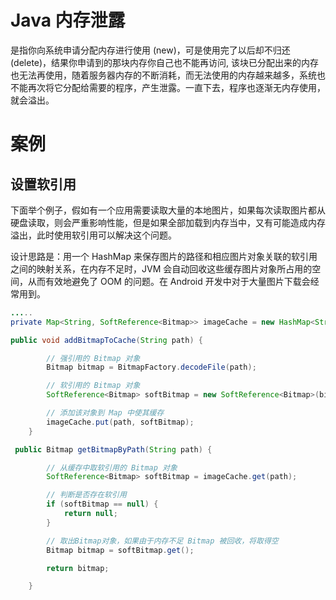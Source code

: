 # Java 内存泄露

是指你向系统申请分配内存进行使用 (new)，可是使用完了以后却不归还 (delete)，结果你申请到的那块内存你自己也不能再访问, 该块已分配出来的内存也无法再使用，随着服务器内存的不断消耗，而无法使用的内存越来越多，系统也不能再次将它分配给需要的程序，产生泄露。一直下去，程序也逐渐无内存使用，就会溢出。

# 案例

## 设置软引用

下面举个例子，假如有一个应用需要读取大量的本地图片，如果每次读取图片都从硬盘读取，则会严重影响性能，但是如果全部加载到内存当中，又有可能造成内存溢出，此时使用软引用可以解决这个问题。

设计思路是：用一个 HashMap 来保存图片的路径和相应图片对象关联的软引用之间的映射关系，在内存不足时，JVM 会自动回收这些缓存图片对象所占用的空间，从而有效地避免了 OOM 的问题。在 Android 开发中对于大量图片下载会经常用到。

```java
.....
private Map<String, SoftReference<Bitmap>> imageCache = new HashMap<String, SoftReference<Bitmap>>();

public void addBitmapToCache(String path) {

        // 强引用的 Bitmap 对象
        Bitmap bitmap = BitmapFactory.decodeFile(path);

        // 软引用的 Bitmap 对象
        SoftReference<Bitmap> softBitmap = new SoftReference<Bitmap>(bitmap);

        // 添加该对象到 Map 中使其缓存
        imageCache.put(path, softBitmap);
    }

 public Bitmap getBitmapByPath(String path) {

        // 从缓存中取软引用的 Bitmap 对象
        SoftReference<Bitmap> softBitmap = imageCache.get(path);

        // 判断是否存在软引用
        if (softBitmap == null) {
            return null;
        }

        // 取出Bitmap对象，如果由于内存不足 Bitmap 被回收，将取得空
        Bitmap bitmap = softBitmap.get();

        return bitmap;

    }
```
